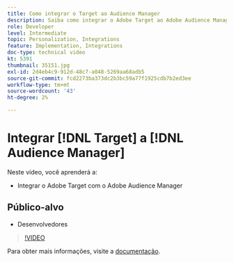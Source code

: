 ```yaml
---
title: Como integrar o Target ao Audience Manager
description: Saiba como integrar o Adobe Target ao Adobe Audience Manager.
role: Developer
level: Intermediate
topic: Personalization, Integrations
feature: Implementation, Integrations
doc-type: technical video
kt: 5391
thumbnail: 35151.jpg
exl-id: 2d4eb4c9-912d-48c7-a048-5269aa68adb5
source-git-commit: fcd2273ba373dc2b3bc59a77f1925cdb7b2ed3ee
workflow-type: tm+mt
source-wordcount: '43'
ht-degree: 2%

---
```


# Integrar [!DNL Target] a [!DNL Audience Manager]

Neste vídeo, você aprenderá a:

* Integrar o Adobe Target com o Adobe Audience Manager

## Público-alvo

* Desenvolvedores

>[!VIDEO](https://video.tv.adobe.com/v/35151/?quality=12)

Para obter mais informações, visite a [documentação](https://experienceleague.adobe.com/docs/audience-manager/user-guide/implementation-integration-guides/integration-other-solutions/aam-target-integration.html?lang=pt-BR).
